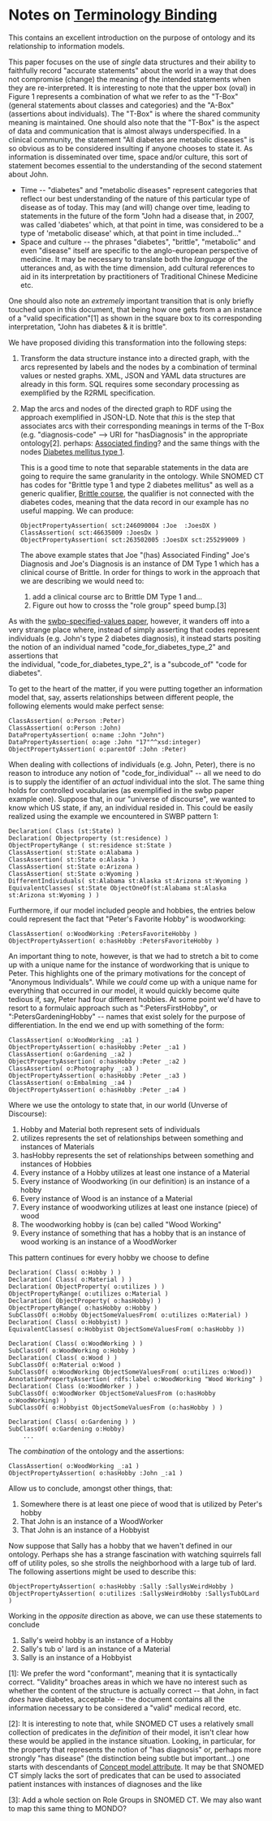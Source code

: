 # Notes on [Terminology Binding](https://www.cs.man.ac.uk/~rector/papers/Terminology-binding-final-revision-embedded-single-rector%20copy.pdf)

This contains an excellent introduction on the purpose of ontology and its relationship to information models.

This paper focuses on the use of _single_ data structures and their ability to faithfully record "accurate statements" about the world in
a way that does not compromise (change) the meaning of the intended statements when they are re-interpreted.  It is interesting to note that
the upper box (oval) in Figure 1 represents a combination of what we refer to as the "T-Box" (general statements about classes and categories)
and the "A-Box" (assertions about individuals).   The "T-Box" is where the shared community meaning is maintained.  One should also note that
the "T-Box" is the aspect of data and communication that is almost always underspecified.  In a clinical community, the statement "All diabetes are
metabolic diseases" is so obvious as to be considered insulting if anyone chooses to state it.  As information is disseminated over time, space and/or
culture, this sort of statement becomes essential to the understanding of the second statement about John.

* Time -- "diabetes" and "metabolic diseases" represent categories that reflect our best understanding of the nature of this particular type of
  disease as of today.  This may (and will) change over time, leading to statements in the future of the form "John had a disease that, in 2007,
  was called 'diabetes' which, at that point in time, was considered to be a type of 'metabolic disease' which, at that point in time included..."
* Space and culture -- the phrases "diabetes", "brittle", "metabolic" and even "disease" itself are specific to the anglo-european perspective of
  medicine.  It may be necessary to translate both the _language_ of the utterances and, as with the time dimension, add cultural references to
  aid in its interpretation by practitioners of Traditional Chinese Medicine etc.

One should also note an _extremely_ important transition that is only briefly touched upon in this document, that being how one gets from
a an instance of a "valid specification"[1] as shown in the square box to its corresponding interpretation, "John has diabetes & it is brittle".

We have proposed dividing this transformation into the following steps:
1. Transform the data structure instance into a directed graph, with the arcs represented by labels and the nodes by a combination of
   terminal values or nested graphs.  XML, JSON and YAML data structures are already in this form.  SQL requires some secondary processing
   as exemplified by the R2RML specification.
2. Map the arcs and nodes of the directed graph to RDF using the approach exemplified in JSON-LD.  Note that _this_ is the step that associates
   arcs with their corresponding meanings in terms of the T-Box (e.g. "diagnosis-code" --> URI for "hasDiagnosis" in the appropriate ontology[2].
   perhaps: [Associated finding](http://snomed.info/id/246090004)?  and the same things with the nodes [Diabetes mellitus type 1](http://snomed.info/id/46635009).

   This is a good time to note that separable statements in the data are going to require the same granularity in the ontology.  While SNOMED CT has codes
   for "Brittle type 1 and type 2 diabetes mellitus" as well as a generic qualifier, [Brittle course](http://snomed.info/id/255299009), the qualifier is not
   connected with the diabetes codes, meaning that the data record in our example has no useful mapping.  We can produce:
   ```
   ObjectPropertyAssertion( sct:246090004 :Joe  :JoesDX )
   ClassAssertion( sct:46635009 :JoesDx )
   ObjectPropertyAssertion( sct:263502005 :JoesDX sct:255299009 )
   ```
   The above example states that Joe "(has) Associated Finding" Joe's Diagnosis and Joe's Diagnosis is an instance of DM Type 1 which has a clinical course of Brittle.
   In order for things to work in the approach that we are describing we would need to:
   1) add a clinical course arc to Brittle DM Type 1 and...
   2) Figure out how to crosss the "role group" speed bump.[3]



As with the [swbp-specified-values paper](swbp-specified-values.md), however, it wanders off into a very
strange place where, instead of simply asserting that codes represent individuals (e.g.  John's type 2 diabetes diagnosis),
it instead starts positing the notion of an individual named "code_for_diabetes_type_2" and assertions that  
the individual, "code_for_diabetes_type_2", is a "subcode_of" "code for diabetes".



To get to the heart of the matter, if you were putting together an information model that, say,
asserts relationships between different people, the following elements would make perfect sense:

```
ClassAssertion( o:Person :Peter)
ClassAssertion( o:Person :John)
DataPropertyAssertion( o:name :John "John")
DataPropertyAssertion( o:age :John "17"^^xsd:integer)
ObjectPropertyAssertion( o:parentOf :John :Peter)
```

When dealing with collections of individuals (e.g. John, Peter), there is no reason to introduce any notion of
"code_for_individual" -- all we need to do is to supply the identifier of an _actual_ individual into the slot. The
same thing holds for controlled vocabularies (as exemplified in the swbp paper example one).  Suppose that, in our
"universe of discourse", we wanted to know which US state, if any, an individual resided in.  This could be easily
realized using the example we encountered in SWBP pattern 1:
```
Declaration( Class (st:State) )
Declaration( Objectproperty (st:residence) )
ObjectPropertyRange ( st:residence st:State )
ClassAssertion( st:State o:Alabama )
ClassAssertion( st:State o:Alaska )
ClassAssertion( st:State o:Arizona )
ClassAssertion( st:State o:Wyoming )
DifferentIndividuals( st:Alabama st:Alaska st:Arizona st:Wyoming )
EquivalentClasses( st:State ObjectOneOf(st:Alabama st:Alaska st:Arizona st:Wyoming ) )
```


Furthermore, if our model included people and hobbies, the entries below could
represent the fact that "Peter's Favorite Hobby" is woodworking:
```
ClassAssertion( o:WoodWorking :PetersFavoriteHobby )
ObjectPropertyAssertion( o:hasHobby :PetersFavoriteHobby )
```

An important thing to note, however, is that we had to stretch a bit to
come up with a unique name for the instance of wordworking that is unique
to Peter.  This highlights one of the primary motivations for the concept of
"Anonymous Individuals".  While we _could_ come up with a unique name for
everything that occurred in our model, it would quickly become quite tedious if,
say, Peter had four different hobbies.  At some point we'd have to resort to
a formulaic approach such as ":PetersFirstHobby", or ":PetersGardeningHobby" --
names that exist solely for the purpose of differentiation.  In the end
we end up with something of the form:
```
ClassAssertion( o:WoodWorking _:a1 )
ObjectPropertyAssertion( o:hasHobby :Peter _:a1 )
ClassAssertion( o:Gardening _:a2 )
ObjectPropertyAssertion( o:hasHobby :Peter _:a2 )
ClassAssertion( o:Photography _:a3 )
ObjectPropertyAssertion( o:hasHobby :Peter _:a3 )
ClassAssertion( o:Embalming _:a4 )
ObjectPropertyAssertion( o:hasHobby :Peter _:a4 )
```

Where we use the ontology to state that, in our world (Unverse of Discourse):
1. Hobby and Material both represent sets of individuals
2. utilizes represents the set of relationships between something and instances of Materials
3. hasHobby represents the set of relationships between something and instances of Hobbies
4. Every instance of a Hobby utilizes at least one instance of a Material
5. Every instance of Woodworking (in our definition) is an instance of a hobby
6. Every instance of Wood is an instance of a Material
7. Every instance of woodworking utilizes at least one instance (piece) of wood
8. The woodworking hobby is (can be) called "Wood Working"
9. Every instance of something that has a hobby that is an instance of wood working is an instance of a WoodWorker

This pattern continues for every hobby we choose to define
```
Declaration( Class( o:Hobby ) )
Declaration( Class( o:Material ) )
Declaration( ObjectProperty( o:utilizes ) )
ObjectPropertyRange( o:utilizes o:Material )
Declaration( ObjectProperty( o:hasHobby) )
ObjectPropertyRange( o:hasHobby o:Hobby )
SubClassOf( o:Hobby ObjectSomeValuesFrom( o:utilizes o:Material) )
Declaration( Class( o:Hobbyist) )
EquivalentClasses( o:Hobbyist ObjectSomeValuesFrom( o:hasHobby ))

Declaration( Class( o:WoodWorking ) )
SubClassOf( o:WoodWorking o:Hobby )
Declaration( Class( o:Wood ) )
SubClassOf( o:Material o:Wood )
SubClassOf( o:WoodWorking ObjectSomeValuesFrom( o:utilizes o:Wood))
AnnotationPropertyAssertion( rdfs:label o:WoodWorking "Wood Working" )
Declaration( Class (o:WoodWorker ) )
SubClassOf( o:WoodWorker ObjectSomeValuesFrom (o:hasHobby o:WoodWorking) )
SubClassOf( o:Hobbyist ObjectSomeValuesFrom (o:hasHobby ) )

Declaration( Class( o:Gardening ) )
SubClassOf( o:Gardening o:Hobby)
    ...
```
The _combination_ of the ontology and the assertions:

```
ClassAssertion( o:WoodWorking _:a1 )
ObjectPropertyAssertion( o:hasHobby :John _:a1 )
```
Allow us to conclude, amongst other things, that:
1. Somewhere there is at least one piece of wood that is utilized by Peter's hobby
2. That John is an instance of a WoodWorker
3. That John is an instance of a Hobbyist

Now suppose that Sally has a hobby that we haven't defined in our ontology.  Perhaps
she has a strange fascination with watching squirrels fall off of utility poles, so
she strolls the neighborhood with a large tub of lard.  The following assertions
might be used to describe this:
```
ObjectPropertyAssertion( o:hasHobby :Sally :SallysWeirdHobby )
ObjectPropertyAssertion( o:utilizes :SallysWeirdHobby :SallysTubOLard )
```
Working in the _opposite_ direction as above, we can use these statements to conclude
1. Sally's weird hobby is an instance of a Hobby
2. Sally's tub o' lard is an instance of a Material
3. Sally is an instance of a Hobbyist

[1]: We prefer the word "conformant", meaning that it is syntactically correct.  "Validity" broaches areas in which we
have no interest such as whether the content of the structure is actually correct -- that John, in fact _does_ have diabetes, acceptable -- the
document contains all the information necessary to be considered a "valid" medical record, etc.

[2]: It is interesting to note that, while SNOMED CT uses a relatively small collection of predicates in the _definition_ of their model,
it isn't clear how these would be applied in the instance situation.   Looking, in particular, for the property that represents the notion of
"has diagnosis" or, perhaps more strongly "has disease" (the distinction being subtle but important...) one starts with descendants of
[Concept model attribute](http://snomed.info/id/410662002).  It may be that SNOMED CT simply lacks the sort of predicates that can be used
to associated patient instances with instances of diagnoses and the like

[3]: Add a whole section on Role Groups in SNOMED CT.  We may also want to map this same thing to MONDO?








